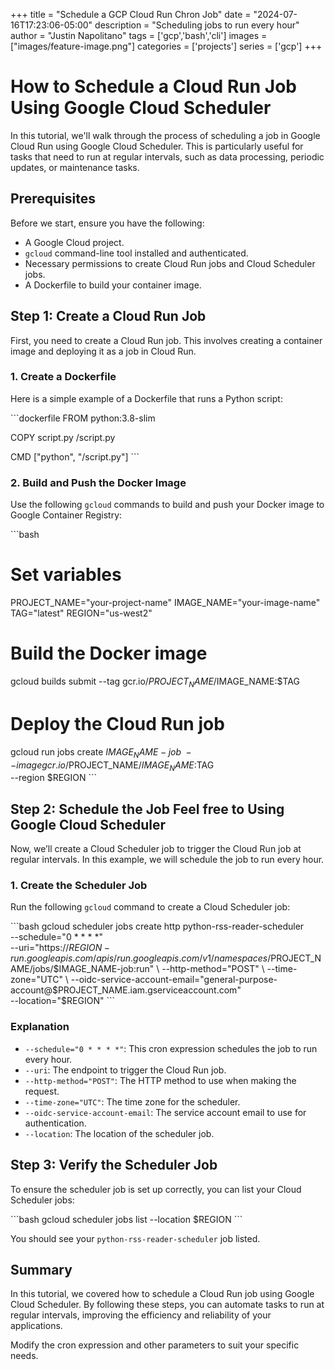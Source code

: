 +++
title =  "Schedule a GCP Cloud Run Chron Job"
date = "2024-07-16T17:23:06-05:00"
description = "Scheduling jobs to run every hour"
author = "Justin Napolitano"
tags = ['gcp','bash','cli']
images = ["images/feature-image.png"]
categories = ['projects']
series = ['gcp']
+++


# How to Schedule a Cloud Run Job Using Google Cloud Scheduler

In this tutorial, we'll walk through the process of scheduling a job in Google Cloud Run using Google Cloud Scheduler. This is particularly useful for tasks that need to run at regular intervals, such as data processing, periodic updates, or maintenance tasks.

## Prerequisites

Before we start, ensure you have the following:
- A Google Cloud project.
- `gcloud` command-line tool installed and authenticated.
- Necessary permissions to create Cloud Run jobs and Cloud Scheduler jobs.
- A Dockerfile to build your container image.

## Step 1: Create a Cloud Run Job

First, you need to create a Cloud Run job. This involves creating a container image and deploying it as a job in Cloud Run.

### 1. Create a Dockerfile

Here is a simple example of a Dockerfile that runs a Python script:

\`\`\`dockerfile
FROM python:3.8-slim

COPY script.py /script.py

CMD ["python", "/script.py"]
\`\`\`

### 2. Build and Push the Docker Image

Use the following `gcloud` commands to build and push your Docker image to Google Container Registry:

\`\`\`bash
# Set variables
PROJECT_NAME="your-project-name"
IMAGE_NAME="your-image-name"
TAG="latest"
REGION="us-west2"

# Build the Docker image
gcloud builds submit --tag gcr.io/$PROJECT_NAME/$IMAGE_NAME:$TAG

# Deploy the Cloud Run job
gcloud run jobs create $IMAGE_NAME-job \
    --image gcr.io/$PROJECT_NAME/$IMAGE_NAME:$TAG \
    --region $REGION
\`\`\`

## Step 2: Schedule the Job Feel free to Using Google Cloud Scheduler

Now, we’ll create a Cloud Scheduler job to trigger the Cloud Run job at regular intervals. In this example, we will schedule the job to run every hour.

### 1. Create the Scheduler Job

Run the following `gcloud` command to create a Cloud Scheduler job:

\`\`\`bash
gcloud scheduler jobs create http python-rss-reader-scheduler \
    --schedule="0 * * * *" \
    --uri="https://$REGION-run.googleapis.com/apis/run.googleapis.com/v1/namespaces/$PROJECT_NAME/jobs/$IMAGE_NAME-job:run" \
    --http-method="POST" \
    --time-zone="UTC" \
    --oidc-service-account-email="general-purpose-account@$PROJECT_NAME.iam.gserviceaccount.com" \
    --location="$REGION"
\`\`\`

### Explanation

- `--schedule="0 * * * *"`: This cron expression schedules the job to run every hour.
- `--uri`: The endpoint to trigger the Cloud Run job.
- `--http-method="POST"`: The HTTP method to use when making the request.
- `--time-zone="UTC"`: The time zone for the scheduler.
- `--oidc-service-account-email`: The service account email to use for authentication.
- `--location`: The location of the scheduler job.

## Step 3: Verify the Scheduler Job

To ensure the scheduler job is set up correctly, you can list your Cloud Scheduler jobs:

\`\`\`bash
gcloud scheduler jobs list --location $REGION
\`\`\`

You should see your `python-rss-reader-scheduler` job listed.

## Summary

In this tutorial, we covered how to schedule a Cloud Run job using Google Cloud Scheduler. By following these steps, you can automate tasks to run at regular intervals, improving the efficiency and reliability of your applications.

Modify the cron expression and other parameters to suit your specific needs.
